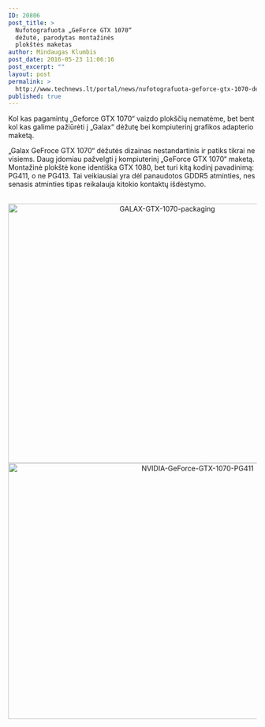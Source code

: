 ```yaml
---
ID: 20806
post_title: >
  Nufotografuota „GeForce GTX 1070“
  dėžutė, parodytas montažinės
  plokštės maketas
author: Mindaugas Klumbis
post_date: 2016-05-23 11:06:16
post_excerpt: ""
layout: post
permalink: >
  http://www.technews.lt/portal/news/nufotografuota-geforce-gtx-1070-dezute-parodytas-montazines-plokstes-maketas/
published: true
---
```

Kol kas pagamintų „Geforce GTX 1070“ vaizdo plokščių nematėme, bet bent kol kas galime pažiūrėti į „Galax“ dėžutę bei kompiuterinį grafikos adapterio maketą.

„Galax GeFroce GTX 1070“ dėžutės dizainas nestandartinis ir patiks tikrai ne visiems. Daug įdomiau pažvelgti į kompiuterinį „GeForce GTX 1070“ maketą. Montažinė plokštė kone identiška GTX 1080, bet turi kitą kodinį pavadinimą: PG411, o ne PG413. Tai veikiausiai yra dėl panaudotos GDDR5 atminties, nes senasis atminties tipas reikalauja kitokio kontaktų išdėstymo.
<p style="text-align: center;"> <a href="http://www.technews.lt/portal/wp-content/uploads/2016/05/GALAX-GTX-1070-packaging.jpg"><img class="alignnone wp-image-20808 size-full" src="http://www.technews.lt/portal/wp-content/uploads/2016/05/GALAX-GTX-1070-packaging.jpg" alt="GALAX-GTX-1070-packaging" width="629" height="526" /></a><a href="http://www.technews.lt/portal/wp-content/uploads/2016/05/NVIDIA-GeForce-GTX-1070-PG411.png"><img class="alignnone wp-image-20807 size-full" src="http://www.technews.lt/portal/wp-content/uploads/2016/05/NVIDIA-GeForce-GTX-1070-PG411.png" alt="NVIDIA-GeForce-GTX-1070-PG411" width="752" height="519" /></a></p>